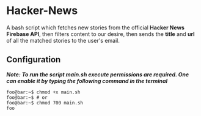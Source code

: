 # Hacker-News
A bash script which fetches new stories from the official **Hacker News Firebase API**, then filters content to our desire, then sends the **title** and **url** of all the matched stories to the user's email.

## Configuration
***Note: To run the script main.sh execute permissions are required. One can enable it by typing the following command in the terminal***
```console
foo@bar:~$ chmod +x main.sh
foo@bar:~$ # or
foo@bar:~$ chmod 700 main.sh
foo
```
